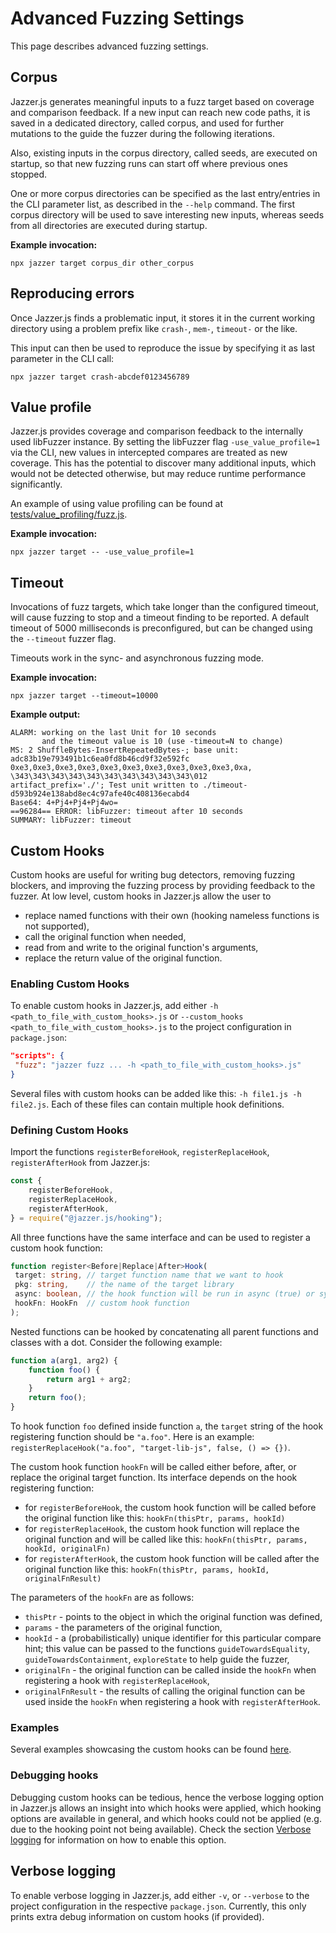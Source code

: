 # Advanced Fuzzing Settings

This page describes advanced fuzzing settings.

## Corpus

Jazzer.js generates meaningful inputs to a fuzz target based on coverage and
comparison feedback. If a new input can reach new code paths, it is saved in a
dedicated directory, called corpus, and used for further mutations to the guide
the fuzzer during the following iterations.

Also, existing inputs in the corpus directory, called seeds, are executed on
startup, so that new fuzzing runs can start off where previous ones stopped.

One or more corpus directories can be specified as the last entry/entries in the
CLI parameter list, as described in the `--help` command. The first corpus
directory will be used to save interesting new inputs, whereas seeds from all
directories are executed during startup.

**Example invocation:**

```shell
npx jazzer target corpus_dir other_corpus
```

## Reproducing errors

Once Jazzer.js finds a problematic input, it stores it in the current working
directory using a problem prefix like `crash-`, `mem-`, `timeout-` or the like.

This input can then be used to reproduce the issue by specifying it as last
parameter in the CLI call:

```shell
npx jazzer target crash-abcdef0123456789
```

## Value profile

Jazzer.js provides coverage and comparison feedback to the internally used
libFuzzer instance. By setting the libFuzzer flag `-use_value_profile=1` via the
CLI, new values in intercepted compares are treated as new coverage. This has
the potential to discover many additional inputs, which would not be detected
otherwise, but may reduce runtime performance significantly.

An example of using value profiling can be found at
[tests/value_profiling/fuzz.js](../tests/value_profiling/fuzz.js).

**Example invocation:**

```shell
npx jazzer target -- -use_value_profile=1
```

## Timeout

Invocations of fuzz targets, which take longer than the configured timeout, will
cause fuzzing to stop and a timeout finding to be reported. A default timeout of
5000 milliseconds is preconfigured, but can be changed using the `--timeout`
fuzzer flag.

Timeouts work in the sync- and asynchronous fuzzing mode.

**Example invocation:**

```shell
npx jazzer target --timeout=10000
```

**Example output:**

```text
ALARM: working on the last Unit for 10 seconds
       and the timeout value is 10 (use -timeout=N to change)
MS: 2 ShuffleBytes-InsertRepeatedBytes-; base unit: adc83b19e793491b1c6ea0fd8b46cd9f32e592fc
0xe3,0xe3,0xe3,0xe3,0xe3,0xe3,0xe3,0xe3,0xe3,0xe3,0xa,
\343\343\343\343\343\343\343\343\343\343\012
artifact_prefix='./'; Test unit written to ./timeout-d593b924e138abd8ec4c97afe40c408136ecabd4
Base64: 4+Pj4+Pj4+Pj4wo=
==96284== ERROR: libFuzzer: timeout after 10 seconds
SUMMARY: libFuzzer: timeout
```

## Custom Hooks

Custom hooks are useful for writing bug detectors, removing fuzzing blockers,
and improving the fuzzing process by providing feedback to the fuzzer. At low
level, custom hooks in Jazzer.js allow the user to

- replace named functions with their own (hooking nameless functions is not
  supported),
- call the original function when needed,
- read from and write to the original function's arguments,
- replace the return value of the original function.

### Enabling Custom Hooks

To enable custom hooks in Jazzer.js, add either
`-h <path_to_file_with_custom_hooks>.js` or
`--custom_hooks <path_to_file_with_custom_hooks>.js` to the project
configuration in `package.json`:

```json
"scripts": {
 "fuzz": "jazzer fuzz ... -h <path_to_file_with_custom_hooks>.js"
}
```

Several files with custom hooks can be added like this:
`-h file1.js -h file2.js`. Each of these files can contain multiple hook
definitions.

### Defining Custom Hooks

Import the functions `registerBeforeHook`, `registerReplaceHook`,
`registerAfterHook` from Jazzer.js:

```javascript
const {
	registerBeforeHook,
	registerReplaceHook,
	registerAfterHook,
} = require("@jazzer.js/hooking");
```

All three functions have the same interface and can be used to register a custom
hook function:

```typescript
function register<Before|Replace|After>Hook(
 target: string, // target function name that we want to hook
 pkg: string,    // the name of the target library
 async: boolean, // the hook function will be run in async (true) or sync (false) mode?
 hookFn: HookFn  // custom hook function
);
```

Nested functions can be hooked by concatenating all parent functions and classes
with a dot. Consider the following example:

```javascript
function a(arg1, arg2) {
	function foo() {
		return arg1 + arg2;
	}
	return foo();
}
```

To hook function `foo` defined inside function `a`, the `target` string of the
hook registering function should be `"a.foo"`. Here is an example:
`registerReplaceHook("a.foo", "target-lib-js", false, () => {})`.

The custom hook function `hookFn` will be called either before, after, or
replace the original target function. Its interface depends on the hook
registering function:

- for `registerBeforeHook`, the custom hook function will be called before the
  original function like this: `hookFn(thisPtr, params, hookId)`
- for `registerReplaceHook`, the custom hook function will replace the original
  function and will be called like this:
  `hookFn(thisPtr, params, hookId, originalFn)`
- for `registerAfterHook`, the custom hook function will be called after the
  original function like this:
  `hookFn(thisPtr, params, hookId, originalFnResult)`

The parameters of the `hookFn` are as follows:

- `thisPtr` - points to the object in which the original function was defined,
- `params` - the parameters of the original function,
- `hookId` - a (probabilistically) unique identifier for this particular compare
  hint; this value can be passed to the functions `guideTowardsEquality`,
  `guideTowardsContainment`, `exploreState` to help guide the fuzzer,
- `originalFn` - the original function can be called inside the `hookFn` when
  registering a hook with `registerReplaceHook`,
- `originalFnResult` - the results of calling the original function can be used
  inside the `hookFn` when registering a hook with `registerAfterHook`.

### Examples

Several examples showcasing the custom hooks can be found
[here](../examples/custom-hooks/custom-hooks.js).

### Debugging hooks

Debugging custom hooks can be tedious, hence the verbose logging option in
Jazzer.js allows an insight into which hooks were applied, which hooking options
are available in general, and which hooks could not be applied (e.g. due to the
hooking point not being available). Check the section
[Verbose logging](#verbose-logging) for information on how to enable this
option.

## Verbose logging

To enable verbose logging in Jazzer.js, add either `-v`, or `--verbose` to the
project configuration in the respective `package.json`. Currently, this only
prints extra debug information on custom hooks (if provided).
